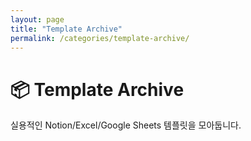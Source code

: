 ```yaml
---
layout: page
title: "Template Archive"
permalink: /categories/template-archive/
---
```


# 📦 Template Archive
실용적인 Notion/Excel/Google Sheets 템플릿을 모아둡니다. 